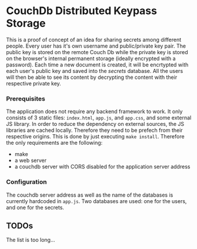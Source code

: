 # CouchDb Distributed Keypass Storage

This is a proof of concept of an idea for sharing secrets among different people. Every user has it's own username and public/private key pair. The public key is stored on the remote Couch Db while the private key is stored on the browser's internal permanent storage (ideally encrypted with a password).
Each time a new document is created, it will be encrtypted with each user's public key and saved into the _secrets_ database. All the users will then be able to see its content by decrypting the content with their respective private key.  

### Prerequisites
The application does not require any backend framework to work. It only consists of 3 static files: `index.html`, `app.js`, and `app.css`, and some external JS library. In order to reduce the dependency on external sources, the JS libraries are cached locally. Therefore they need to be prefech from their respective origins. This is done by just executing `make install`. Therefore the only requirements are the following:

 - make
 - a web server
 - a couchdb server with CORS disabled for the application server address

### Configuration
The couchdb server address as well as the name of the databases is currently hardcoded in `app.js`. Two databases are used: one for the users, and one for the secrets.

## TODOs
The list is too long... 


